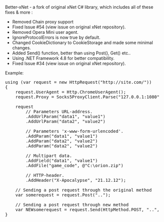 Better-xNet - a fork of original xNet C# library, which includes all of these fixes & more :
- Removed Chain proxy support
- Fixed Issue #54 (view issue on original xNet repository).
- Removed Opera Mini user agent.
- IgnoreProtocolErrors is now true by default.
- Changed CookieDictionary to CookieStorage and made some minimal changes.
- Added Send() function, better than using Post(), Get() etc..
- Using .NET Framework 4.8 for better compatibility.
- Fixed Issue #34 (view issue on original xNet repository).

Example:
<pre>
using (var request = new HttpRequest("http://site.com/"))
{
    request.UserAgent = Http.ChromeUserAgent();
	request.Proxy = Socks5ProxyClient.Parse("127.0.0.1:1080");

    request
        // Parameters URL-address.
        .AddUrlParam("data1", "value1")
        .AddUrlParam("data2", "value2")

        // Parameters 'x-www-form-urlencoded'.
        .AddParam("data1", "value1")
        .AddParam("data2", "value2")
        .AddParam("data2", "value2")

        // Multipart data.
        .AddField("data1", "value1")
        .AddFile("game_code", @"C:\orion.zip")

        // HTTP-header.
        .AddHeader("X-Apocalypse", "21.12.12");
		
    // Sending a post request through the original method
    var somerequest = request.Post("..");
    
    // Sending a post request through new method
    var NEWsomerequest = request.Send(HttpMethod.POST, "..", new HttpContent(..));
}
</pre>
